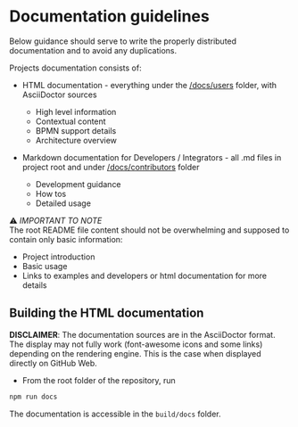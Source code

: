 # Documentation guidelines
Below guidance should serve to write the properly distributed documentation and to avoid any duplications.

Projects documentation consists of:
- HTML documentation - everything under the [/docs/users](../users) folder, with AsciiDoctor sources
    - High level information
    - Contextual content
    - BPMN support details
    - Architecture overview
    
- Markdown documentation for Developers / Integrators - all .md files in project root and under [/docs/contributors](../contributors) folder
    - Development guidance
    - How tos
    - Detailed usage

⚠️ _IMPORTANT TO NOTE_ \
The root README file content should not be overwhelming and supposed to contain only basic information:
 - Project introduction
 - Basic usage
 - Links to examples and developers or html documentation for more details


## Building the HTML documentation

**DISCLAIMER**:
The documentation sources are in the AsciiDoctor format. The display may not fully work (font-awesome icons and some links) depending on the rendering engine.
This is the case when displayed directly on GitHub Web.

- From the root folder of the repository, run 
```bash
npm run docs
```

The documentation is accessible in the `build/docs` folder.
